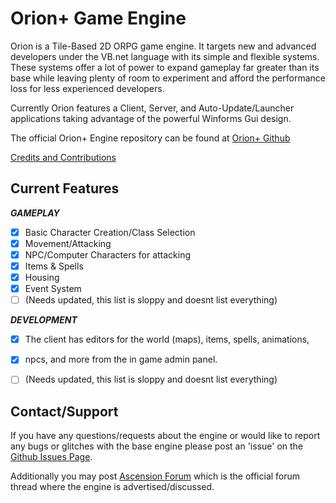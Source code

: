 # **Orion+ Game Engine**

Orion is a Tile-Based 2D ORPG game engine. It targets new and advanced developers under the VB.net language with its 
simple and flexible systems. These systems offer a lot of power to expand gameplay far greater than its base while leaving
plenty of room to experiment and afford the performance loss for less experienced developers.

Currently Orion features a Client, Server, and Auto-Update/Launcher applications taking advantage of the powerful Winforms
Gui design.

The official Orion+ Engine repository can be found at [Orion+ Github](https://github.com/Damian666/Orion-Plus-Game-Engine/)

[Credits and Contributions](/CREDITS)

## **Current Features**

_**GAMEPLAY**_

- [x] Basic Character Creation/Class Selection
- [x] Movement/Attacking
- [x] NPC/Computer Characters for attacking
- [x] Items & Spells
- [x] Housing
- [x] Event System
- [ ] (Needs updated, this list is sloppy and doesnt list everything)

_**DEVELOPMENT**_

- [x] The client has editors for the world (maps), items, spells, animations, 
- [x] npcs, and more from the in game admin panel.
- [ ] (Needs updated, this list is sloppy and doesnt list everything)


## **Contact/Support**

If you have any questions/requests about the engine or would like to report any bugs or glitches with the base engine please
post an 'issue' on the [Github Issues Page](https://github.com/Damian666/Orion-Plus-Game-Engine/issues/).

Additionally you may post [Ascension Forum](http://ascensiongamedev.com/orion-game-engine) which is the official forum 
thread where the engine is advertised/discussed.